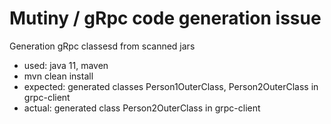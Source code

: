 # Mutiny / gRpc code generation issue

Generation gRpc classesd from scanned jars
- used: java 11, maven
- mvn clean install
- expected: generated classes Person1OuterClass, Person2OuterClass in grpc-client
- actual: generated class Person2OuterClass in grpc-client